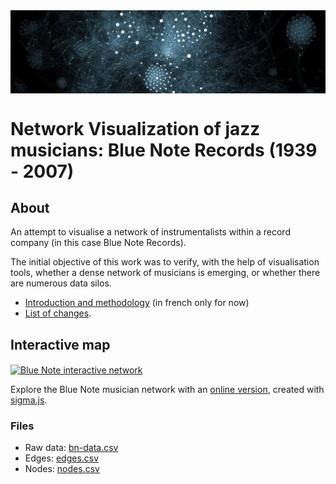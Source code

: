 <img src="https://raw.githubusercontent.com/xentenza/bluenote/main/images/bluenote-banner.jpg" alt="Blue Note data visualization" width="" align="center">

# Network Visualization of jazz musicians: Blue Note Records (1939 - 2007)

## About

An attempt to visualise a network of instrumentalists within a record company (in this case Blue Note Records).

The initial objective of this work was to verify, with the help of visualisation tools, whether a dense network of musicians is emerging, or whether there are numerous data silos.

* [Introduction and methodology](https://github.com/xentenza/bluenote/blob/master/introduction-methodology.md) (in french only for now)
* [List of changes](https://github.com/xentenza/bluenote/blob/master/modifications.md).

## Interactive map

<a href="https://xentenza.github.io/bluenote/network/"><img src="https://xentenza.github.io/bluenote/network/" alt="Blue Note interactive network" width="" align="center"></a>

Explore the Blue Note musician network with an [online version](https://xentenza.github.io/bluenote/network/), created with [sigma.js](https://github.com/jacomyal/sigma.js).

### Files

* Raw data: [bn-data.csv](https://github.com/xentenza/bluenote/blob/main/bn-data.csv)
* Edges: [edges.csv](https://github.com/xentenza/bluenote/blob/master/edges.csv)
* Nodes: [nodes.csv](https://github.com/xentenza/bluenote/blob/master/nodes.csv)